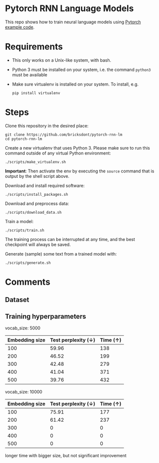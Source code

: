 # Pytorch RNN Language Models

This repo shows how to train neural language models using [Pytorch example code](https://github.com/pytorch/examples/tree/master/word_language_model).

# Requirements

- This only works on a Unix-like system, with bash.
- Python 3 must be installed on your system, i.e. the command `python3` must be available
- Make sure virtualenv is installed on your system. To install, e.g.

    `pip install virtualenv`

# Steps

Clone this repository in the desired place:

    git clone https://github.com/bricksdont/pytorch-rnn-lm
    cd pytorch-rnn-lm

Create a new virtualenv that uses Python 3. Please make sure to run this command outside of any virtual Python environment:

    ./scripts/make_virtualenv.sh

**Important**: Then activate the env by executing the `source` command that is output by the shell script above.

Download and install required software:

    ./scripts/install_packages.sh

Download and preprocess data:

    ./scripts/download_data.sh

Train a model:

    ./scripts/train.sh

The training process can be interrupted at any time, and the best checkpoint will always be saved.

Generate (sample) some text from a trained model with:

    ./scripts/generate.sh

# Comments
## Dataset

## Training hyperparameters
vocab_size: 5000

| Embedding size | Test perplexity (↓) | Time (↑) |
| --- | --- | --- |
| 100 | 59.96 | 138 |
| 200 | 46.52 | 199 |
| 300 | 42.48 | 279 |
| 400 | 41.04 | 371 |
| 500 | 39.76 | 432 |

vocab_size: 10000

| Embedding size | Test perplexity (↓) | Time (↑) |
| --- | --- | --- |
| 100 | 75.91 | 177 |
| 200 | 61.42 | 237 |
| 300 | 0 | 0 |
| 400 | 0 | 0 |
| 500 | 0 | 0 |

longer time with bigger size, but not significant improvement
